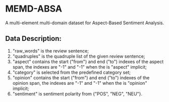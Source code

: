 # MEMD-ABSA
 A multi-element multi-domain dataset for Aspect-Based Sentiment Analysis.

## Data Description:

1. "raw_words" is the review sentence;
2. "quadruples" is the quadruple list of the given review sentence;
3. "aspect" contains the start ("from") and end ("to") indexes of the aspect span, the indexes are "-1" and "-1" when the is "aspect" implicit;
4. "category" is selected from the predefined category set;
5. "opinion" contains the start ("from") and end ("to") indexes of the opinion span, the indexes are "-1" and "-1" when the is "opinion" implicit;
6. "sentiment" is sentiment polarity from {"POS", "NEG", "NEU"}.
